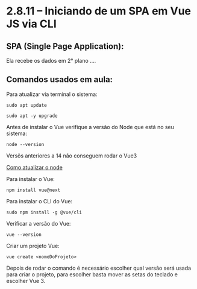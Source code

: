 # 2.8.11 – Iniciando de um SPA em Vue JS via CLI

## SPA (Single Page Application):

Ela recebe os dados em 2° plano ....

## Comandos usados em aula:

Para atualizar via terminal o sistema:
```
sudo apt update
```

```
sudo apt -y upgrade
```
Antes de instalar o Vue verifique a versão do Node que está no seu sistema:
```
node --version
```

Versõs anteriores a 14 não conseguem rodar o Vue3

[Como atualizar o node](https://blog.geekhunter.com.br/update-node-js-tutorial-facil-rapido/)

Para instalar o Vue:
```
npm install vue@next
```
Para instalar o CLI do Vue:
```
sudo npm install -g @vue/cli
```
Verificar a versão do Vue:
```
vue --version
```
Criar um projeto Vue:
```
vue create <nomeDoProjeto>
```
Depois de rodar o comando é necessário escolher qual versão será usada para criar o projeto, para escolher basta mover as setas do teclado e escolher Vue 3.



